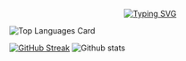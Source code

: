
<p align="center">
<a href="https://git.io/typing-svg"><img src="https://readme-typing-svg.demolab.com?font=Acme&duration=2949&pause=200&color=C200C4&background=000000&center=true&vCenter=true&multiline=true&width=438&height=136&lines=Kartikesh+Pachkawade+;Researcher+%7C+Computer+Science+Student+;Data+Structures+%7C+Algorithms+;Full+Stack+Devloper+%7C+Open+Source" alt="Typing SVG" /> 
    </a>

![Top Languages Card](https://github-readme-stats.vercel.app/api/top-langs/?username=kratikesh18)

 [![GitHub Streak](https://streak-stats.demolab.com?user=kratikesh18&theme=ambient-gradient&type=png)](https://git.io/streak-stats)
![Github stats](https://github-readme-stats.vercel.app/api?username=kratikesh18&theme=highcontrast&show_icons=true&count_private=true)

